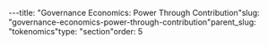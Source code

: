 ---title: "Governance Economics: Power Through Contribution"slug: "governance-economics-power-through-contribution"parent_slug: "tokenomics"type: "section"order: 5